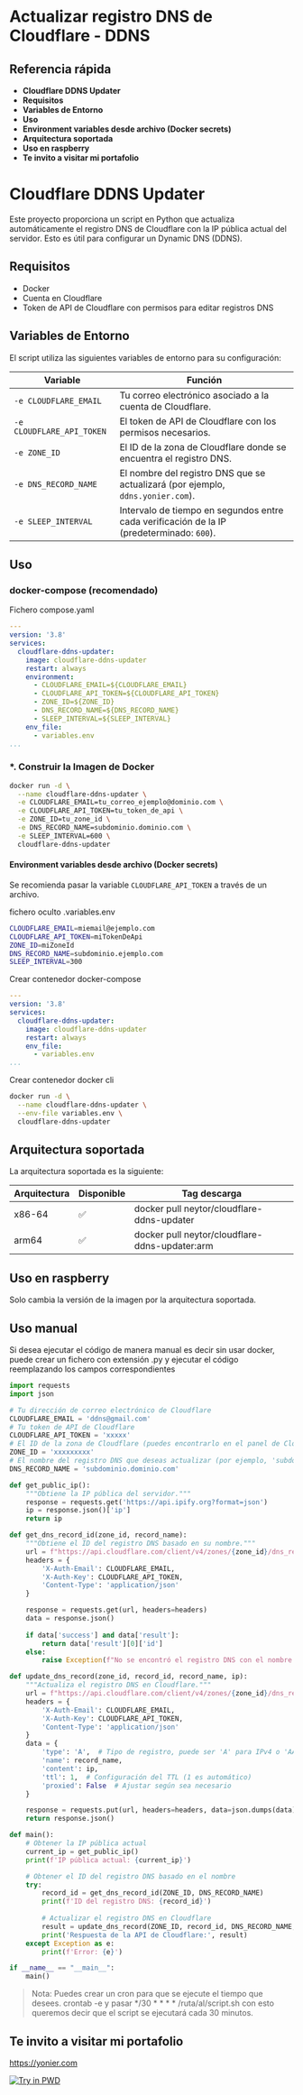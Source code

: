 Actualizar registro DNS de Cloudflare - DDNS
======================

## Referencia rápida

-	**Cloudflare DDNS Updater**
-	**Requisitos**
-	**Variables de Entorno**
-	**Uso**
-	**Environment variables desde archivo (Docker secrets)**
-	**Arquitectura soportada**
-	**Uso en raspberry**
-	**Te invito a visitar mi portafolio**

# Cloudflare DDNS Updater

Este proyecto proporciona un script en Python que actualiza automáticamente el registro DNS de Cloudflare con la IP pública actual del servidor. Esto es útil para configurar un Dynamic DNS (DDNS).

## Requisitos

- Docker
- Cuenta en Cloudflare
- Token de API de Cloudflare con permisos para editar registros DNS

## Variables de Entorno

El script utiliza las siguientes variables de entorno para su configuración:

| Variable      | Función                                                      |
| ------------- | ------------------------------------------------------------ |
| `-e CLOUDFLARE_EMAIL`     | Tu correo electrónico asociado a la cuenta de Cloudflare. |
| `-e CLOUDFLARE_API_TOKEN` | El token de API de Cloudflare con los permisos necesarios. |
| `-e ZONE_ID`  | El ID de la zona de Cloudflare donde se encuentra el registro DNS. |
| `-e DNS_RECORD_NAME`      | El nombre del registro DNS que se actualizará (por ejemplo, `ddns.yonier.com`). |
| `-e SLEEP_INTERVAL`      | Intervalo de tiempo en segundos entre cada verificación de la IP (predeterminado: `600`). |


## Uso

### docker-compose (recomendado)
Fichero compose.yaml

```yaml
---
version: '3.8'
services:
  cloudflare-ddns-updater:
    image: cloudflare-ddns-updater
    restart: always
    environment:
      - CLOUDFLARE_EMAIL=${CLOUDFLARE_EMAIL}
      - CLOUDFLARE_API_TOKEN=${CLOUDFLARE_API_TOKEN}
      - ZONE_ID=${ZONE_ID}
      - DNS_RECORD_NAME=${DNS_RECORD_NAME}
      - SLEEP_INTERVAL=${SLEEP_INTERVAL}
    env_file:
      - variables.env
...
```

### *. Construir la Imagen de Docker

```bash
docker run -d \
  --name cloudflare-ddns-updater \
  -e CLOUDFLARE_EMAIL=tu_correo_ejemplo@dominio.com \
  -e CLOUDFLARE_API_TOKEN=tu_token_de_api \
  -e ZONE_ID=tu_zone_id \
  -e DNS_RECORD_NAME=subdominio.dominio.com \
  -e SLEEP_INTERVAL=600 \
  cloudflare-ddns-updater
```

#### Environment variables desde archivo (Docker secrets)

Se recomienda pasar la variable `CLOUDFLARE_API_TOKEN` a través de un archivo.

fichero oculto .variables.env

```bash
CLOUDFLARE_EMAIL=miemail@ejemplo.com
CLOUDFLARE_API_TOKEN=miTokenDeApi
ZONE_ID=miZoneId
DNS_RECORD_NAME=subdominio.ejemplo.com
SLEEP_INTERVAL=300
```

Crear contenedor docker-compose
```yaml
---
version: '3.8'
services:
  cloudflare-ddns-updater:
    image: cloudflare-ddns-updater
    restart: always
    env_file:
      - variables.env
...
```

Crear contenedor docker cli
```bash
docker run -d \
  --name cloudflare-ddns-updater \
  --env-file variables.env \
  cloudflare-ddns-updater
```

## Arquitectura soportada

La arquitectura soportada es la siguiente:

| Arquitectura | Disponible | Tag descarga                 |
| ------------ | ---------- | ---------------------------- |
| x86-64       | ✅          | docker pull neytor/cloudflare-ddns-updater     |
| arm64        | ✅          | docker pull neytor/cloudflare-ddns-updater:arm |

## Uso en raspberry

Solo cambia la versión de la imagen por la arquitectura soportada.

## Uso manual

Si desea ejecutar el código de manera manual es decir sin usar docker, puede crear un fichero con extensión .py y ejecutar el código reemplazando los campos correspondientes

```python
import requests
import json

# Tu dirección de correo electrónico de Cloudflare
CLOUDFLARE_EMAIL = 'ddns@gmail.com'
# Tu token de API de Cloudflare
CLOUDFLARE_API_TOKEN = 'xxxxx'
# El ID de la zona de Cloudflare (puedes encontrarlo en el panel de Cloudflare)
ZONE_ID = 'xxxxxxxxx'
# El nombre del registro DNS que deseas actualizar (por ejemplo, 'subdominio.dominio.com')
DNS_RECORD_NAME = 'subdominio.dominio.com'

def get_public_ip():
    """Obtiene la IP pública del servidor."""
    response = requests.get('https://api.ipify.org?format=json')
    ip = response.json()['ip']
    return ip

def get_dns_record_id(zone_id, record_name):
    """Obtiene el ID del registro DNS basado en su nombre."""
    url = f"https://api.cloudflare.com/client/v4/zones/{zone_id}/dns_records?name={record_name}"
    headers = {
        'X-Auth-Email': CLOUDFLARE_EMAIL,
        'X-Auth-Key': CLOUDFLARE_API_TOKEN,
        'Content-Type': 'application/json'
    }

    response = requests.get(url, headers=headers)
    data = response.json()
    
    if data['success'] and data['result']:
        return data['result'][0]['id']
    else:
        raise Exception(f"No se encontró el registro DNS con el nombre {record_name}")

def update_dns_record(zone_id, record_id, record_name, ip):
    """Actualiza el registro DNS en Cloudflare."""
    url = f"https://api.cloudflare.com/client/v4/zones/{zone_id}/dns_records/{record_id}"
    headers = {
        'X-Auth-Email': CLOUDFLARE_EMAIL,
        'X-Auth-Key': CLOUDFLARE_API_TOKEN,
        'Content-Type': 'application/json'
    }
    data = {
        'type': 'A',  # Tipo de registro, puede ser 'A' para IPv4 o 'AAAA' para IPv6
        'name': record_name,
        'content': ip,
        'ttl': 1,  # Configuración del TTL (1 es automático)
        'proxied': False  # Ajustar según sea necesario
    }

    response = requests.put(url, headers=headers, data=json.dumps(data))
    return response.json()

def main():
    # Obtener la IP pública actual
    current_ip = get_public_ip()
    print(f'IP pública actual: {current_ip}')

    # Obtener el ID del registro DNS basado en el nombre
    try:
        record_id = get_dns_record_id(ZONE_ID, DNS_RECORD_NAME)
        print(f'ID del registro DNS: {record_id}')
        
        # Actualizar el registro DNS en Cloudflare
        result = update_dns_record(ZONE_ID, record_id, DNS_RECORD_NAME, current_ip)
        print('Respuesta de la API de Cloudflare:', result)
    except Exception as e:
        print(f'Error: {e}')

if __name__ == "__main__":
    main()
```
> Nota: Puedes crear un cron para que se ejecute el tiempo que desees. crontab -e y pasar */30 * * * * /ruta/al/script.sh 
        con esto queremos decir que el script se ejecutará cada 30 minutos.

## Te invito a visitar mi portafolio
https://yonier.com


[![Try in PWD](https://github.com/play-with-docker/stacks/raw/cff22438cb4195ace27f9b15784bbb497047afa7/assets/images/button.png)](http://play-with-docker.com?stack=https://raw.githubusercontent.com/docker-library/docs/db214ae34137ab29c7574f5fbe01bc4eaea6da7e/wordpress/stack.yml)

